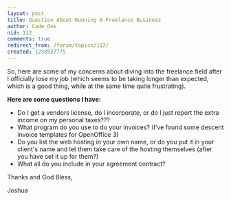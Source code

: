 ```yaml
---
layout: post
title: Question About Running A Freelance Business
author: Cade_One
nid: 112
comments: true
redirect_from: /forum/topics/112/
created: 1250527775
---
```

<p>So, here are some of my concerns about diving into the freelance field after I officially lose my job (which seems to be taking longer than expected, which is a good thing, while at the same time quite frustrating).</p>
<p><strong>Here are some questions I have:</strong></p>
<ul>
    <li>Do I get a vendors license, do I incorporate, or do I just report the extra income on my personal taxes???</li>
    <li>What program do you use to do your invoices? (I've found some descent invoice templates for OpenOffice 3)</li>
    <li>Do you list the web hosting in your own name, or do you put it in your client's name and let them take care of the hosting themselves (after you have set it up for them?)</li>
    <li>What all do you include in your agreement contract?</li>
</ul>
<p>Thanks and God Bless,</p>
<p>Joshua</p>
